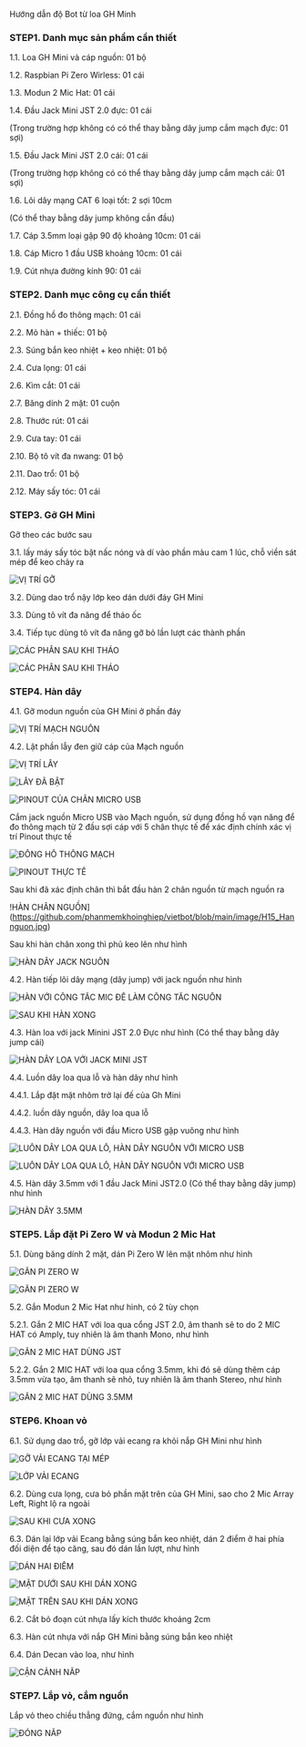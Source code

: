 
Hướng dẫn độ Bot từ loa GH Minh

### STEP1. Danh mục sản phẩm cần thiết

1.1. Loa GH Mini và cáp nguồn: 01 bộ

1.2. Raspbian Pi Zero Wirless: 01 cái

1.3. Modun 2 Mic Hat: 01 cái

1.4. Đầu Jack Mini JST 2.0 đực: 01 cái

(Trong trường hợp không có có thể thay bằng dây jump cắm mạch đực: 01 sợi)

1.5. Đầu Jack Mini JST 2.0 cái: 01 cái

(Trong trường hợp không có có thể thay bằng dây jump cắm mạch cái: 01 sợi)

1.6. Lõi dây mạng CAT 6 loại tốt: 2 sợi 10cm

(Có thể thay bằng dây jump không cần đầu) 

1.7. Cáp 3.5mm loại gập 90 độ khoảng 10cm: 01 cái

1.8. Cáp Micro 1 đầu USB khoảng 10cm: 01 cái

1.9. Cút nhựa đường kính 90: 01 cái


### STEP2. Danh mục công cụ cần thiết

2.1. Đồng hồ đo thông mạch: 01 cái

2.2. Mỏ hàn + thiếc: 01 bộ

2.3. Súng bắn keo nhiệt + keo nhiệt: 01 bộ

2.4. Cưa lọng: 01 cái

2.6. Kìm cắt: 01 cái

2.7. Băng dính 2 mặt: 01 cuộn

2.8. Thước rút: 01 cái

2.9. Cưa tay: 01 cái

2.10. Bộ tô vít đa nwang: 01 bộ

2.11. Dao trổ: 01 bộ

2.12. Máy sấy tóc: 01 cái

### STEP3. Gỡ GH Mini

Gỡ theo các bước sau

3.1. lấy máy sấy tóc bật nấc nóng và dí vào phần màu cam 1 lúc, chỗ viền sát mép để keo chảy ra

![VỊ TRÍ GỠ](https://github.com/phanmemkhoinghiep/vietbot/blob/main/image/H00_Thao.jpg)

3.2. Dùng dao trổ nậy lớp keo dán dưới đáy GH Mini

3.3. Dùng tô vít đa năng để tháo ốc

3.4. Tiếp tục dùng tô vít đa năng gỡ bỏ lần lượt các thành phần

![CÁC PHẦN SAU KHI THÁO](https://github.com/phanmemkhoinghiep/vietbot/blob/main/image/H02_Thao.jpg)

![CÁC PHẦN SAU KHI THÁO](https://github.com/phanmemkhoinghiep/vietbot/blob/main/image/H01_Thao.jpg)

### STEP4. Hàn dây

4.1. Gỡ modun nguồn của GH Mini ở phần đáy

![VỊ TRÍ MẠCH NGUỒN](https://github.com/phanmemkhoinghiep/vietbot/blob/main/image/H111_Hannguon.jpg)

4.2. Lật phần lẫy đen giữ cáp của Mạch nguồn

![VỊ TRÍ LẪY](https://github.com/phanmemkhoinghiep/vietbot/blob/main/image/H11_Hannguon.jpg)

![LẪY ĐÃ BẬT](https://github.com/phanmemkhoinghiep/vietbot/blob/main/image/H12_Hannguon.jpg)

![PINOUT CỦA CHÂN MICRO USB](https://github.com/phanmemkhoinghiep/vietbot/blob/main/image/H10_Hannguon.jpg)

Cắm jack nguồn Micro USB vào Mạch nguồn, sử dụng đồng hồ vạn năng để đo thông mạch từ 2 đầu sợi cáp với 5 chân thực tế để  xác định chính xác vị trí Pinout thực tế

![ĐỒNG HỒ THÔNG MẠCH](https://github.com/phanmemkhoinghiep/vietbot/blob/main/image/H131_Hannguon.jpg)

![PINOUT THỰC TẾ](https://github.com/phanmemkhoinghiep/vietbot/blob/main/image/H13_Hannguon.jpg)

Sau khi đã xác định chân thì bắt đầu hàn 2 chân nguồn từ mạch nguồn ra

!HÀN CHÂN NGUỒN](https://github.com/phanmemkhoinghiep/vietbot/blob/main/image/H15_Hannguon.jpg)

Sau khi hàn chân xong thì phủ keo lên như hình

![HÀN DÂY JACK NGUỒN](https://github.com/phanmemkhoinghiep/vietbot/blob/main/image/H1_han_nguon.jpg)

4.2. Hàn tiếp lõi dây mạng (dây jump) với jack nguồn như hình

![HÀN VỚI CÔNG TẮC MIC ĐỂ LÀM CÔNG TẮC NGUỒN](https://github.com/phanmemkhoinghiep/vietbot/blob/main/image/H21_hancongtac.jpg)


![SAU KHI HÀN XONG](https://github.com/phanmemkhoinghiep/vietbot/blob/main/image/H22_hancongtac.jpg)

4.3. Hàn loa với jack Minini JST 2.0 Đực như hình (Có thể thay bằng dây jump cái)

![HÀN DÂY LOA VỚI JACK MINI JST](https://github.com/phanmemkhoinghiep/vietbot/blob/main/image/H3_han_loa.jpg)


4.4. Luồn dây loa qua lỗ và hàn dây như hình

4.4.1. Lắp đặt mặt nhôm trở lại đế của Gh Mini

4.4.2. luồn dây nguồn, dây loa qua lỗ

4.4.3. Hàn dây nguồn với đầu Micro USB gập vuông như hình

![LUỒN DÂY LOA QUA LỖ, HÀN DÂY NGUỒN VỚI MICRO USB ](https://github.com/phanmemkhoinghiep/vietbot/blob/main/image/H41_luon_day.jpg)

![LUỒN DÂY LOA QUA LỖ, HÀN DÂY NGUỒN VỚI MICRO USB ](https://github.com/phanmemkhoinghiep/vietbot/blob/main/image/H42_luon_day.jpg)

4.5. Hàn dây 3.5mm với 1 đầu Jack Mini JST2.0 (Có thể thay bằng dây jump) như hình

![HÀN DÂY 3.5MM ](https://github.com/phanmemkhoinghiep/vietbot/blob/main/image/H10_Jack_3.5.jpg)

### STEP5. Lắp đặt Pi Zero W và Modun 2 Mic Hat

5.1. Dùng băng dính 2 mặt, dán Pi Zero W lên mặt nhôm như hình

![GẮN PI ZERO W ](https://github.com/phanmemkhoinghiep/vietbot/blob/main/image/H61_Lap_Pi.jpg)

![GẮN PI ZERO W ](https://github.com/phanmemkhoinghiep/vietbot/blob/main/image/H62_Lap_Pi.jpg)

5.2. Gắn Modun 2 Mic Hat như hình, có 2 tùy chọn

5.2.1. Gắn 2 MIC HAT với loa qua cổng JST 2.0, âm thanh sẽ to do 2 MIC HAT có Amply, tuy nhiên là âm thanh Mono, như hình

![GẮN 2 MIC HAT DÙNG JST](https://github.com/phanmemkhoinghiep/vietbot/blob/main/image/H7_Lap_Pi_Hat.jpg)

5.2.2. Gắn 2 MIC HAT với loa qua cổng 3.5mm, khi đó sẽ dùng thêm cáp 3.5mm vừa tạo, âm thanh sẽ nhỏ, tuy nhiên là âm thanh Stereo, như hình

![GẮN 2 MIC HAT DÙNG 3.5MM ](https://github.com/phanmemkhoinghiep/vietbot/blob/main/image/H11_dau_jack_3.5.jpg)

### STEP6. Khoan vỏ

6.1. Sử dụng dao trổ, gỡ lớp vải ecang ra khỏi nắp GH Mini như hình

![GỠ VẢI ECANG TẠI MÉP ](https://github.com/phanmemkhoinghiep/vietbot/blob/main/image/H51_Lam_nap.jpg)

![LỚP VẢI ECANG ](https://github.com/phanmemkhoinghiep/vietbot/blob/main/image/H52_Lam_nap.jpg)

6.2. Dùng cưa lọng, cưa bỏ phần mặt trên của GH Mini, sao cho 2 Mic Array Left, Right lộ ra ngoài

![SAU KHI CƯA XONG ](https://github.com/phanmemkhoinghiep/vietbot/blob/main/image/H53_Lam_nap.jpg)

6.3. Dán lại lớp vải Ecang bằng súng bắn keo nhiệt, dán 2 điểm ở hai phía đối diện để tạo căng, sau đó dán lần lượt, như hình

![DÁN HAI ĐIỂM ](https://github.com/phanmemkhoinghiep/vietbot/blob/main/image/H54_Lam_nap.jpg)

![MẶT DƯỚI SAU KHI DÁN XONG ](https://github.com/phanmemkhoinghiep/vietbot/blob/main/image/H55_Lam_nap.jpg)

![MẶT TRÊN SAU KHI DÁN XONG ](https://github.com/phanmemkhoinghiep/vietbot/blob/main/image/H56_Lam_nap.jpg)

6.2. Cắt bỏ đoạn cút nhựa lấy kích thước khoảng 2cm

6.3. Hàn cút nhựa với nắp GH Mini bằng súng bắn keo nhiệt

6.4. Dán Decan vào loa, như hình

![CẬN CẢNH NẮP ](https://github.com/phanmemkhoinghiep/vietbot/blob/main/image/H57_Lam_nap.jpg)


### STEP7. Lắp vỏ, cắm nguồn

Lắp vỏ theo chiều thẳng đứng, cắm nguồn như hình

![ĐÓNG NẮP ](https://github.com/phanmemkhoinghiep/vietbot/blob/main/image/H8_Dong_nap.jpg)
